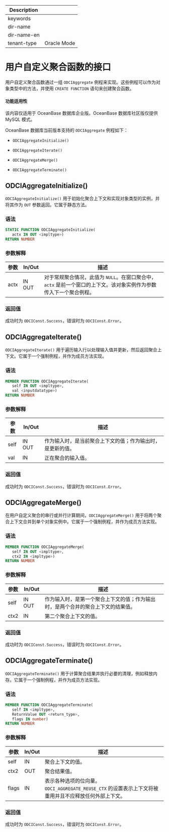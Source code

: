 | Description   |                 |
|---------------|-----------------|
| keywords      |                 |
| dir-name      |                 |
| dir-name-en   |                 |
| tenant-type   | Oracle Mode     |

# 用户自定义聚合函数的接口 

用户自定义聚合函数通过一组 `ODCIAggregate` 例程来实现。这些例程可以作为对象类型中的方法，并使用 `CREATE FUNCTION` 语句来创建聚合函数。

  <main id="notice" >
    <h4>功能适用性</h4>
    <p>该内容仅适用于 OceanBase 数据库企业版。OceanBase 数据库社区版仅提供 MySQL 模式。</p>
  </main>

OceanBase 数据库当前版本支持的 `ODCIAggregate` 例程如下：

* `ODCIAggregateInitialize()`

  

* `ODCIAggregateIterate()`

  

* `ODCIAggregateMerge()`

  

* `ODCIAggregateTerminate()`

  




ODCIAggregateInitialize() 
----------------------------------------------

`ODCIAggregateInitialize()` 用于初始化聚合上下文和实现对象类型的实例，并将其作为 `OUT` 参数返回。它属于静态方法。

### 语法 

```sql
STATIC FUNCTION ODCIAggregateInitialize(
   actx IN OUT <impltype>) 
RETURN NUMBER
```



### 参数解释 



|  参数  | In/Out |                                描述                                |
|------|--------|------------------------------------------------------------------|
| actx | IN OUT | 对于常规聚合情况，此值为 `NULL`。在窗口聚合中，`actx` 是前一个窗口的上下文。该对象实例作为参数传入下一个聚合例程。 |



### 返回值 

成功时为 `ODCIConst.Success`，错误时为 `ODCIConst.Error`。

ODCIAggregateIterate() 
-------------------------------------------

`ODCIAggregateIterate()` 用于遍历输入行以处理输入值并更新，然后返回聚合上下文。它属于一个强制例程，并作为成员方法实现。

### 语法 

```sql
MEMBER FUNCTION ODCIAggregateIterate(
   self IN OUT <impltype>, 
   val <inputdatatype>) 
RETURN NUMBER
```



### 参数解释 



|  参数  | In/Out |              描述               |
|------|--------|-------------------------------|
| self | IN OUT | 作为输入时，是当前聚合上下文的值；作为输出时，是更新的值。 |
| val  | IN     | 正在聚合的输入值。                     |



### 返回值 

成功时为 `ODCIConst.Success`，错误时为 `ODCIConst.Error`。

ODCIAggregateMerge() 
-----------------------------------------

在用户自定义聚合的串行或并行计算期间，`ODCIAggregateMerge()` 用于将两个聚合上下文合并到单个对象实例中。它属于一个强制例程，并作为成员方法实现。

### 语法 

```sql
MEMBER FUNCTION ODCIAggregateMerge(
   self IN OUT <impltype>, 
   ctx2 IN <impltype>)
RETURN NUMBER
```



### 参数解释 



|  参数  | In/Out |                    描述                    |
|------|--------|------------------------------------------|
| self | IN OUT | 作为输入时，是第一个聚合上下文的值；作为输出时，是两个合并的聚合上下文的结果值。 |
| ctx2 | IN     | 第二个聚合上下文的值。                              |



### 返回值 

成功时为 `ODCIConst.Success`，错误时为 `ODCIConst.Error`。

ODCIAggregateTerminate() 
---------------------------------------------

`ODCIAggregateTerminate()` 用于计算聚合结果并执行必要的清理，例如释放内存。它属于一个强制例程，并作为成员方法实现。

### 语法 

```sql
MEMBER FUNCTION ODCIAggregateTerminate(
   self IN <impltype>, 
   ReturnValue OUT <return_type>, 
   flags IN number) 
RETURN NUMBER
```



### 参数解释 



|  参数   | In/Out |                                描述                                 |
|-------|--------|-------------------------------------------------------------------|
| self  | IN     | 聚合上下文的值。                                                          |
| ctx2  | OUT    | 聚合结果值。                                                            |
| flags | IN     | 表示各种选项的位向量。`ODCI_AGGREGATE_REUSE_CTX` 的设置表示上下文将被重用并且不应释放任何外部上下文。 |



### 返回值 

成功时为 `ODCIConst.Success`，错误时为 `ODCIConst.Error`。
